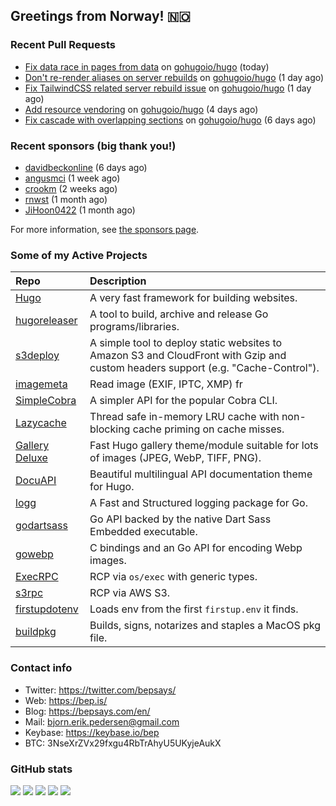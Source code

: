 ## Greetings from Norway! 🇳🇴

### Recent Pull Requests

- [Fix data race in pages from data](https://github.com/gohugoio/hugo/pull/13324) on [gohugoio/hugo](https://github.com/gohugoio/hugo) (today)
- [Don&#39;t re-render aliases on server rebuilds](https://github.com/gohugoio/hugo/pull/13318) on [gohugoio/hugo](https://github.com/gohugoio/hugo) (1 day ago)
- [Fix TailwindCSS related server rebuild issue](https://github.com/gohugoio/hugo/pull/13317) on [gohugoio/hugo](https://github.com/gohugoio/hugo) (1 day ago)
- [Add resource vendoring](https://github.com/gohugoio/hugo/pull/13310) on [gohugoio/hugo](https://github.com/gohugoio/hugo) (4 days ago)
- [Fix cascade with overlapping sections](https://github.com/gohugoio/hugo/pull/13305) on [gohugoio/hugo](https://github.com/gohugoio/hugo) (6 days ago)

### Recent sponsors (big thank you!)

- [davidbeckonline](https://github.com/davidbeckonline) (6 days ago)
- [angusmci](https://github.com/angusmci) (1 week ago)
- [crookm](https://github.com/crookm) (2 weeks ago)
- [rnwst](https://github.com/rnwst) (1 month ago)
- [JiHoon0422](https://github.com/JiHoon0422) (1 month ago)

For more information, see [the sponsors page](https://github.com/sponsors/bep/).

### Some of my Active Projects

| Repo  | Description |
| :---------------------------------------- | :------------------------------------------- |
| [Hugo](https://github.com/gohugoio/hugo)|A very fast framework for building websites. |
| [hugoreleaser](https://github.com/gohugoio/hugoreleaser)| A tool to build, archive and release Go programs/libraries.  |
| [s3deploy](https://github.com/bep/s3deploy)| A simple tool to deploy static websites to Amazon S3 and CloudFront with Gzip and custom headers support (e.g. "Cache-Control").|
| [imagemeta](https://github.com/bep/imagemeta)| Read image (EXIF, IPTC, XMP) fr|
| [SimpleCobra](https://github.com/bep/simplecobra)|A simpler API for the popular Cobra CLI.|
| [Lazycache](https://github.com/bep/lazycache)| Thread safe in-memory LRU cache with non-blocking cache priming on cache misses.  |
| [Gallery Deluxe](https://github.com/bep/gallerydeluxe)|Fast Hugo gallery theme/module suitable for lots of images (JPEG, WebP, TIFF, PNG).|
| [DocuAPI](https://github.com/bep/docuapi)| Beautiful multilingual API documentation theme for Hugo.  |
| [logg](https://github.com/bep/logg)| A Fast and Structured logging package for Go.  |
| [godartsass](https://github.com/bep/godartsass)| Go API backed by the native Dart Sass Embedded executable. |
| [gowebp](https://github.com/bep/gowebp)|C bindings and an Go API for encoding Webp images. |
| [ExecRPC](https://github.com/bep/execrpc)|RCP via `os/exec` with generic types.  |
| [s3rpc](https://github.com/bep/s3rpc)|RCP via AWS S3.|
| [firstupdotenv](https://github.com/bep/firstupdotenv)|Loads env from the first `firstup.env` it finds. |
| [buildpkg](https://github.com/bep/buildpkg)| Builds, signs, notarizes and staples a MacOS pkg file. |

### Contact info
- Twitter: https://twitter.com/bepsays/
- Web: https://bep.is/
- Blog: https://bepsays.com/en/
- Mail: bjorn.erik.pedersen@gmail.com
- Keybase: https://keybase.io/bep
- BTC: 3NseXrZVx29fxgu4RbTrAhyU5UKyjeAukX


### GitHub stats

![](https://github-profile-summary-cards.vercel.app/api/cards/profile-details?username=bep&theme=github)
![](https://github-profile-summary-cards.vercel.app/api/cards/repos-per-language?username=bep&theme=github)
![](https://github-profile-summary-cards.vercel.app/api/cards/most-commit-language?username=bep&theme=github)
![](https://github-profile-summary-cards.vercel.app/api/cards/stats?username=bep&theme=github)
![](https://github-profile-summary-cards.vercel.app/api/cards/productive-time?username=bep&theme=github)
